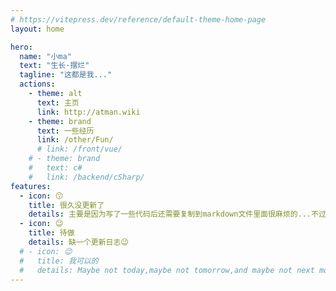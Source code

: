 ```yaml
---
# https://vitepress.dev/reference/default-theme-home-page
layout: home

hero:
  name: "小ma"
  text: "生长·摆烂"
  tagline: "这都是我..."
  actions:
    - theme: alt
      text: 主页
      link: http://atman.wiki
    - theme: brand
      text: 一些经历
      link: /other/Fun/
      # link: /front/vue/
    # - theme: brand
    #   text: c#
    #   link: /backend/cSharp/
features:
  - icon: 😗
    title: 很久没更新了
    details: 主要是因为写了一些代码后还需要复制到markdown文件里面很麻烦的...不过现在好了😉 最近发现了可以在vitepress的markdown中使用导入操作 轻松多了
  - icon: 😉
    title: 待做
    details: 缺一个更新日志😉
  # - icon: 😉
  #   title: 我可以的
  #   details: Maybe not today,maybe not tomorrow,and maybe not next month.But only thing is true,i will be the champion one day.I promise.
---
```

